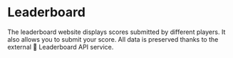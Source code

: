 # Leaderboard
The leaderboard website displays scores submitted by different players. It also allows you to submit your score. All data is preserved thanks to the external 🔗 Leaderboard API service.
